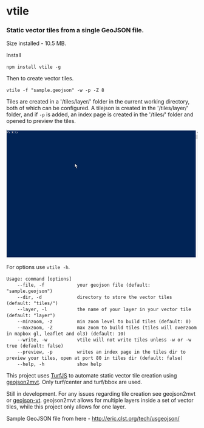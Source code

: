 # vtile
### Static vector tiles from a single GeoJSON file.

Size installed - 10.5 MB.

Install

    npm install vtile -g

Then to create vector tiles.

    vtile -f "sample.geojson" -w -p -Z 8
    
Tiles are created in a '/tiles/layer/' folder in the current working directory, both of which can be configured. A tilejson is created in the '/tiles/layer/' folder, and if ``-p`` is added, an index page is created in the '/tiles/' folder and opened to preview the tiles.

![](vtile.gif)

For options use ``vtile -h``.

```
Usage: command [options]
    --file, -f            your geojson file (default: "sample.geojson")
    --dir, -d             directory to store the vector tiles (default: "tiles/")
    --layer, -l           the name of your layer in your vector tile (default: "layer")
    --minzoom, -z         min zoom level to build tiles (default: 0)
    --maxzoom, -Z         max zoom to build tiles (tiles will overzoom in mapbox gl, leaflet and ol3) (default: 10)
    --write, -w           vtile will not write tiles unless -w or -w true (default: false)
    --preview, -p         writes an index page in the tiles dir to preview your tiles, open at port 80 in tiles dir (default: false)
    --help, -h            show help
```

This project uses [TurfJS](https://github.com/Turfjs/turf/) to automate static vector tile creation using [geojson2mvt](https://github.com/NYCPlanning/geojson2mvt). Only turf/center and turf/bbox are used. 

Still in development. For any issues regarding tile creation see geojson2mvt or [geojson-vt](https://github.com/mapbox/geojson-vt). geojson2mvt allows for multiple layers inside a set of vector tiles, while this project only allows for one layer.

Sample GeoJSON file from here - http://eric.clst.org/tech/usgeojson/
